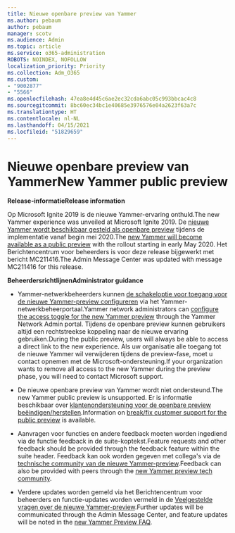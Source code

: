 ```yaml
---
title: Nieuwe openbare preview van Yammer
ms.author: pebaum
author: pebaum
manager: scotv
ms.audience: Admin
ms.topic: article
ms.service: o365-administration
ROBOTS: NOINDEX, NOFOLLOW
localization_priority: Priority
ms.collection: Adm_O365
ms.custom:
- "9002877"
- "5566"
ms.openlocfilehash: 47ea8e4d45c6ae2ec32cda6abc05c993bbcac4c8
ms.sourcegitcommit: 8bc60ec34bc1e40685e3976576e04a2623f63a7c
ms.translationtype: HT
ms.contentlocale: nl-NL
ms.lasthandoff: 04/15/2021
ms.locfileid: "51829659"
---
```

# <a name="new-yammer-public-preview"></a><span data-ttu-id="6dbe2-102">Nieuwe openbare preview van Yammer</span><span class="sxs-lookup"><span data-stu-id="6dbe2-102">New Yammer public preview</span></span>

<span data-ttu-id="6dbe2-103">**Release-informatie**</span><span class="sxs-lookup"><span data-stu-id="6dbe2-103">**Release information**</span></span>

<span data-ttu-id="6dbe2-104">Op Microsoft Ignite 2019 is de nieuwe Yammer-ervaring onthuld.</span><span class="sxs-lookup"><span data-stu-id="6dbe2-104">The new Yammer experience was unveiled at Microsoft Ignite 2019.</span></span> <span data-ttu-id="6dbe2-105">De [nieuwe Yammer wordt beschikbaar gesteld als openbare preview](https://docs.microsoft.com/yammer/get-started-with-yammer/newyammer-faq) tijdens de implementatie vanaf begin mei 2020.</span><span class="sxs-lookup"><span data-stu-id="6dbe2-105">The [new Yammer will become available as a public preview](https://docs.microsoft.com/yammer/get-started-with-yammer/newyammer-faq) with the rollout starting in early May 2020.</span></span> <span data-ttu-id="6dbe2-106">Het Berichtencentrum voor beheerders is voor deze release bijgewerkt met bericht MC211416.</span><span class="sxs-lookup"><span data-stu-id="6dbe2-106">The Admin Message Center was updated with message MC211416 for this release.</span></span>

<span data-ttu-id="6dbe2-107">**Beheerdersrichtlijnen**</span><span class="sxs-lookup"><span data-stu-id="6dbe2-107">**Administrator guidance**</span></span>

- <span data-ttu-id="6dbe2-108">Yammer-netwerkbeheerders kunnen [de schakeloptie voor toegang voor de nieuwe Yammer-preview configureren](https://docs.microsoft.com/yammer/get-started-with-yammer/administrative-settings-opt-in-newyammer) via het Yammer-netwerkbeheerportaal.</span><span class="sxs-lookup"><span data-stu-id="6dbe2-108">Yammer network administrators can [configure the access toggle for the new Yammer preview](https://docs.microsoft.com/yammer/get-started-with-yammer/administrative-settings-opt-in-newyammer) through the Yammer Network Admin portal.</span></span> <span data-ttu-id="6dbe2-109">Tijdens de openbare preview kunnen gebruikers altijd een rechtstreekse koppeling naar de nieuwe ervaring gebruiken.</span><span class="sxs-lookup"><span data-stu-id="6dbe2-109">During the public preview, users will always be able to access a direct link to the new experience.</span></span> <span data-ttu-id="6dbe2-110">Als uw organisatie alle toegang tot de nieuwe Yammer wil verwijderen tijdens de preview-fase, moet u contact opnemen met de Microsoft-ondersteuning.</span><span class="sxs-lookup"><span data-stu-id="6dbe2-110">If your organization wants to remove all access to the new Yammer during the preview phase, you will need to contact Microsoft support.</span></span>

- <span data-ttu-id="6dbe2-111">De nieuwe openbare preview van Yammer wordt niet ondersteund.</span><span class="sxs-lookup"><span data-stu-id="6dbe2-111">The new Yammer public preview is unsupported.</span></span> <span data-ttu-id="6dbe2-112">Er is informatie beschikbaar over [klantenondersteuning voor de openbare preview beëindigen/herstellen](https://docs.microsoft.com/yammer/get-started-with-yammer/newyammer-faq#yammer-preview-customer-support).</span><span class="sxs-lookup"><span data-stu-id="6dbe2-112">Information on [break/fix customer support for the public preview](https://docs.microsoft.com/yammer/get-started-with-yammer/newyammer-faq#yammer-preview-customer-support) is available.</span></span>

- <span data-ttu-id="6dbe2-113">Aanvragen voor functies en andere feedback moeten worden ingediend via de functie feedback in de suite-koptekst.</span><span class="sxs-lookup"><span data-stu-id="6dbe2-113">Feature requests and other feedback should be provided through the feedback feature within the suite header.</span></span> <span data-ttu-id="6dbe2-114">Feedback kan ook worden gegeven met collega's via de [technische community van de nieuwe Yammer-preview](https://techcommunity.microsoft.com/t5/new-yammer-preview/bd-p/NewYammerPreview).</span><span class="sxs-lookup"><span data-stu-id="6dbe2-114">Feedback can also be provided with peers through the [new Yammer preview tech community](https://techcommunity.microsoft.com/t5/new-yammer-preview/bd-p/NewYammerPreview).</span></span>

- <span data-ttu-id="6dbe2-115">Verdere updates worden gemeld via het Berichtencentrum voor beheerders en functie-updates worden vermeld in de [Veelgestelde vragen over de nieuwe Yammer-preview](https://docs.microsoft.com/yammer/get-started-with-yammer/newyammer-faq).</span><span class="sxs-lookup"><span data-stu-id="6dbe2-115">Further updates will be communicated through the Admin Message Center, and feature updates will be noted in the [new Yammer Preview FAQ](https://docs.microsoft.com/yammer/get-started-with-yammer/newyammer-faq).</span></span>
